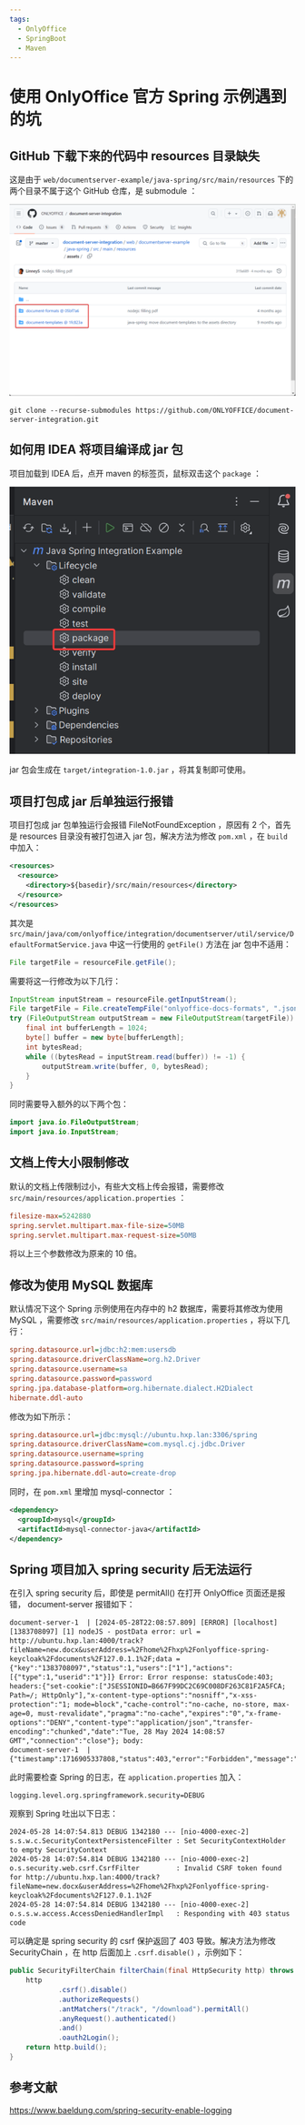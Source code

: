 ```yaml
---
tags:
  - OnlyOffice
  - SpringBoot
  - Maven
---
```


# 使用 OnlyOffice 官方 Spring 示例遇到的坑

## GitHub 下载下来的代码中 resources 目录缺失

这是由于 `web/documentserver-example/java-spring/src/main/resources` 下的两个目录不属于这个 GitHub 仓库，是 submodule ：

![](./images/onlyoffice_1.png)

```
git clone --recurse-submodules https://github.com/ONLYOFFICE/document-server-integration.git
```

## 如何用 IDEA 将项目编译成 jar 包

项目加载到 IDEA 后，点开 maven 的标签页，鼠标双击这个 `package` ：

![](./images/onlyoffice_2.png)

jar 包会生成在 `target/integration-1.0.jar` ，将其复制即可使用。

## 项目打包成 jar 后单独运行报错

项目打包成 jar 包单独运行会报错 FileNotFoundException ，原因有 2 个，首先是 resources 目录没有被打包进入 jar 包，解决方法为修改 `pom.xml` ，在 `build` 中加入：

```xml
<resources>
  <resource>
    <directory>${basedir}/src/main/resources</directory>
  </resource>
</resources>
```

其次是 `src/main/java/com/onlyoffice/integration/documentserver/util/service/DefaultFormatService.java` 中这一行使用的 `getFile()` 方法在 jar 包中不适用：

```java
File targetFile = resourceFile.getFile();
```

需要将这一行修改为以下几行：

```java
InputStream inputStream = resourceFile.getInputStream();
File targetFile = File.createTempFile("onlyoffice-docs-formats", ".json");
try (FileOutputStream outputStream = new FileOutputStream(targetFile)) {
    final int bufferLength = 1024;
    byte[] buffer = new byte[bufferLength];
    int bytesRead;
    while ((bytesRead = inputStream.read(buffer)) != -1) {
        outputStream.write(buffer, 0, bytesRead);
    }
}
```

同时需要导入额外的以下两个包：

```java
import java.io.FileOutputStream;
import java.io.InputStream;
```

## 文档上传大小限制修改

默认的文档上传限制过小，有些大文档上传会报错，需要修改 `src/main/resources/application.properties` ：

```ini
filesize-max=5242880
spring.servlet.multipart.max-file-size=50MB
spring.servlet.multipart.max-request-size=50MB
```

将以上三个参数修改为原来的 10 倍。

## 修改为使用 MySQL 数据库

默认情况下这个 Spring 示例使用在内存中的 h2 数据库，需要将其修改为使用 MySQL ，需要修改 `src/main/resources/application.properties` ，将以下几行：

```ini
spring.datasource.url=jdbc:h2:mem:usersdb
spring.datasource.driverClassName=org.h2.Driver
spring.datasource.username=sa
spring.datasource.password=password
spring.jpa.database-platform=org.hibernate.dialect.H2Dialect
hibernate.ddl-auto
```

修改为如下所示：

```ini
spring.datasource.url=jdbc:mysql://ubuntu.hxp.lan:3306/spring
spring.datasource.driverClassName=com.mysql.cj.jdbc.Driver
spring.datasource.username=spring
spring.datasource.password=spring
spring.jpa.hibernate.ddl-auto=create-drop
```

同时，在 `pom.xml` 里增加 mysql-connector ：

```xml
<dependency>
  <groupId>mysql</groupId>
  <artifactId>mysql-connector-java</artifactId>
</dependency>
```

## Spring 项目加入 spring security 后无法运行

在引入 spring security 后，即使是 permitAll() 在打开 OnlyOffice 页面还是报错， document-server 报错如下：

```
document-server-1  | [2024-05-28T22:08:57.809] [ERROR] [localhost] [1383708097] [1] nodeJS - postData error: url = http://ubuntu.hxp.lan:4000/track?fileName=new.docx&userAddress=%2Fhome%2Fhxp%2Fonlyoffice-spring-keycloak%2Fdocuments%2F127.0.1.1%2F;data = {"key":"1383708097","status":1,"users":["1"],"actions":[{"type":1,"userid":"1"}]} Error: Error response: statusCode:403; headers:{"set-cookie":["JSESSIONID=B667F99DC2C69C008DF263C81F2A5FCA; Path=/; HttpOnly"],"x-content-type-options":"nosniff","x-xss-protection":"1; mode=block","cache-control":"no-cache, no-store, max-age=0, must-revalidate","pragma":"no-cache","expires":"0","x-frame-options":"DENY","content-type":"application/json","transfer-encoding":"chunked","date":"Tue, 28 May 2024 14:08:57 GMT","connection":"close"}; body:
document-server-1  | {"timestamp":1716905337808,"status":403,"error":"Forbidden","message":"Forbidden","path":"/track"}
```

此时需要检查 Spring 的日志，在 `application.properties` 加入：

```
logging.level.org.springframework.security=DEBUG
```

观察到 Spring 吐出以下日志：

```
2024-05-28 14:07:54.813 DEBUG 1342180 --- [nio-4000-exec-2] s.s.w.c.SecurityContextPersistenceFilter : Set SecurityContextHolder to empty SecurityContext
2024-05-28 14:07:54.814 DEBUG 1342180 --- [nio-4000-exec-2] o.s.security.web.csrf.CsrfFilter         : Invalid CSRF token found for http://ubuntu.hxp.lan:4000/track?fileName=new.docx&userAddress=%2Fhome%2Fhxp%2Fonlyoffice-spring-keycloak%2Fdocuments%2F127.0.1.1%2F
2024-05-28 14:07:54.814 DEBUG 1342180 --- [nio-4000-exec-2] o.s.s.w.access.AccessDeniedHandlerImpl   : Responding with 403 status code
```

可以确定是 spring security 的 csrf 保护返回了 403 导致。解决方法为修改 SecurityChain ，在 http 后面加上 `.csrf.disable()` ，示例如下：

```java
public SecurityFilterChain filterChain(final HttpSecurity http) throws Exception {
    http
            .csrf().disable()
            .authorizeRequests()
            .antMatchers("/track", "/download").permitAll()
            .anyRequest().authenticated()
            .and()
            .oauth2Login();
    return http.build();
}
```

## 参考文献

https://www.baeldung.com/spring-security-enable-logging
